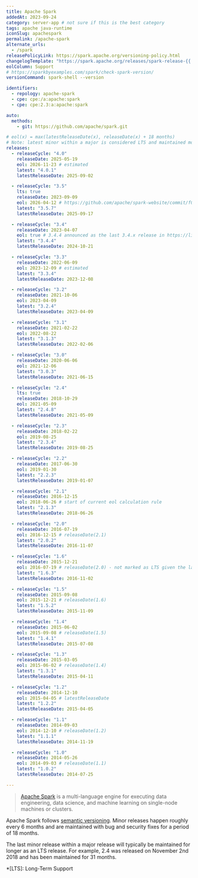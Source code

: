 ```yaml
---
title: Apache Spark
addedAt: 2023-09-24
category: server-app # not sure if this is the best category
tags: apache java-runtime
iconSlug: apachespark
permalink: /apache-spark
alternate_urls:
  - /spark
releasePolicyLink: https://spark.apache.org/versioning-policy.html
changelogTemplate: "https://spark.apache.org/releases/spark-release-{{'__LATEST__'|replace:'.','-'}}.html"
eolColumn: Support
# https://sparkbyexamples.com/spark/check-spark-version/
versionCommand: spark-shell --version

identifiers:
  - repology: apache-spark
  - cpe: cpe:/a:apache:spark
  - cpe: cpe:2.3:a:apache:spark

auto:
  methods:
    - git: https://github.com/apache/spark.git

# eol(x) = max(latestReleaseDate(x), releaseDate(x) + 18 months)
# Note: latest minor within a major is considered LTS and maintained more than 18 months.
releases:
  - releaseCycle: "4.0"
    releaseDate: 2025-05-19
    eol: 2026-11-23 # estimated
    latest: "4.0.1"
    latestReleaseDate: 2025-09-02

  - releaseCycle: "3.5"
    lts: true
    releaseDate: 2023-09-09
    eol: 2026-04-12 # https://github.com/apache/spark-website/commit/f06babdb98c4d97163c405622b2cc06c9d3c5797
    latest: "3.5.7"
    latestReleaseDate: 2025-09-17

  - releaseCycle: "3.4"
    releaseDate: 2023-04-07
    eol: true # 3.4.4 announced as the last 3.4.x release in https://lists.apache.org/thread/hfpgp3mz0lq6w9ysqv92zkygwn8bmcpk
    latest: "3.4.4"
    latestReleaseDate: 2024-10-21

  - releaseCycle: "3.3"
    releaseDate: 2022-06-09
    eol: 2023-12-09 # estimated
    latest: "3.3.4"
    latestReleaseDate: 2023-12-08

  - releaseCycle: "3.2"
    releaseDate: 2021-10-06
    eol: 2023-04-09
    latest: "3.2.4"
    latestReleaseDate: 2023-04-09

  - releaseCycle: "3.1"
    releaseDate: 2021-02-22
    eol: 2022-08-22
    latest: "3.1.3"
    latestReleaseDate: 2022-02-06

  - releaseCycle: "3.0"
    releaseDate: 2020-06-06
    eol: 2021-12-06
    latest: "3.0.3"
    latestReleaseDate: 2021-06-15

  - releaseCycle: "2.4"
    lts: true
    releaseDate: 2018-10-29
    eol: 2021-05-09
    latest: "2.4.8"
    latestReleaseDate: 2021-05-09

  - releaseCycle: "2.3"
    releaseDate: 2018-02-22
    eol: 2019-08-25
    latest: "2.3.4"
    latestReleaseDate: 2019-08-25

  - releaseCycle: "2.2"
    releaseDate: 2017-06-30
    eol: 2019-01-30
    latest: "2.2.3"
    latestReleaseDate: 2019-01-07

  - releaseCycle: "2.1"
    releaseDate: 2016-12-15
    eol: 2018-06-26 # start of current eol calculation rule
    latest: "2.1.3"
    latestReleaseDate: 2018-06-26

  - releaseCycle: "2.0"
    releaseDate: 2016-07-19
    eol: 2016-12-15 # releaseDate(2.1)
    latest: "2.0.2"
    latestReleaseDate: 2016-11-07

  - releaseCycle: "1.6"
    releaseDate: 2015-12-21
    eol: 2016-07-19 # releaseDate(2.0) - not marked as LTS given the latest release date
    latest: "1.6.3"
    latestReleaseDate: 2016-11-02

  - releaseCycle: "1.5"
    releaseDate: 2015-09-08
    eol: 2015-12-21 # releaseDate(1.6)
    latest: "1.5.2"
    latestReleaseDate: 2015-11-09

  - releaseCycle: "1.4"
    releaseDate: 2015-06-02
    eol: 2015-09-08 # releaseDate(1.5)
    latest: "1.4.1"
    latestReleaseDate: 2015-07-08

  - releaseCycle: "1.3"
    releaseDate: 2015-03-05
    eol: 2015-06-02 # releaseDate(1.4)
    latest: "1.3.1"
    latestReleaseDate: 2015-04-11

  - releaseCycle: "1.2"
    releaseDate: 2014-12-10
    eol: 2015-04-05 # latestReleaseDate
    latest: "1.2.2"
    latestReleaseDate: 2015-04-05

  - releaseCycle: "1.1"
    releaseDate: 2014-09-03
    eol: 2014-12-10 # releaseDate(1.2)
    latest: "1.1.1"
    latestReleaseDate: 2014-11-19

  - releaseCycle: "1.0"
    releaseDate: 2014-05-26
    eol: 2014-09-03 # releaseDate(1.1)
    latest: "1.0.2"
    latestReleaseDate: 2014-07-25

---
```


> [Apache Spark](https://spark.apache.org/) is a multi-language engine for executing data
> engineering, data science, and machine learning on single-node machines or clusters.

Apache Spark follows [semantic versioning](https://semver.org). Minor releases happen roughly every
6 months and are maintained with bug and security fixes for a period of 18 months.

The last minor release within a major release will typically be maintained for longer as an LTS
release. For example, 2.4 was released on November 2nd 2018 and has been maintained for 31 months.

*[LTS]: Long-Term Support
